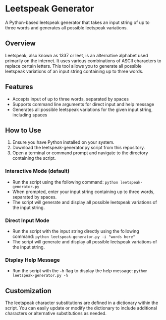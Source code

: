 # Leetspeak Generator

A Python-based leetspeak generator that takes an input string of up to three words and generates all possible leetspeak variations.

## Overview

Leetspeak, also known as 1337 or leet, is an alternative alphabet used primarily on the internet. It uses various combinations of ASCII characters to replace certain letters. This tool allows you to generate all possible leetspeak variations of an input string containing up to three words.

## Features

- Accepts input of up to three words, separated by spaces
- Supports command line arguments for direct input and help message
- Generates all possible leetspeak variations for the given input string, including spaces

## How to Use

1. Ensure you have Python installed on your system.
2. Download the leetspeak-generator.py script from this repository.
3. Open a terminal or command prompt and navigate to the directory containing the script.

### Interactive Mode (default)

- Run the script using the following command: `python leetspeak-generator.py`
- When prompted, enter your input string containing up to three words, separated by spaces.
- The script will generate and display all possible leetspeak variations of the input string.

### Direct Input Mode

- Run the script with the input string directly using the following command: `python leetspeak-generator.py -i "words here"`
- The script will generate and display all possible leetspeak variations of the input string.

### Display Help Message

- Run the script with the `-h` flag to display the help message: `python leetspeak-generator.py -h`

## Customization

The leetspeak character substitutions are defined in a dictionary within the script. You can easily update or modify the dictionary to include additional characters or alternative substitutions as needed.
